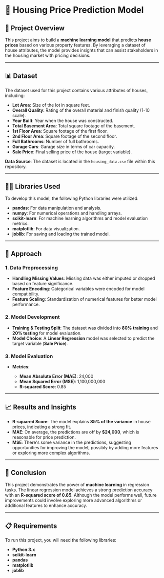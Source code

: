 
# 🏡 **Housing Price Prediction Model**

## 📖 Project Overview

This project aims to build a **machine learning model** that predicts **house prices** based on various property features. By leveraging a dataset of house attributes, the model provides insights that can assist stakeholders in the housing market with pricing decisions.

---

## 📊 Dataset

The dataset used for this project contains various attributes of houses, including:

* **Lot Area**: Size of the lot in square feet.
* **Overall Quality**: Rating of the overall material and finish quality (1-10 scale).
* **Year Built**: Year when the house was constructed.
* **Total Basement Area**: Total square footage of the basement.
* **1st Floor Area**: Square footage of the first floor.
* **2nd Floor Area**: Square footage of the second floor.
* **Full Bathrooms**: Number of full bathrooms.
* **Garage Cars**: Garage size in terms of car capacity.
* **Sale Price**: Final selling price of the house (target variable).

**Data Source**: The dataset is located in the `housing_data.csv` file within this repository.

---

## 🧑‍💻 Libraries Used

To develop this model, the following Python libraries were utilized:

* **pandas**: For data manipulation and analysis.
* **numpy**: For numerical operations and handling arrays.
* **scikit-learn**: For machine learning algorithms and model evaluation metrics.
* **matplotlib**: For data visualization.
* **joblib**: For saving and loading the trained model.

---

## 🔧 Approach

### 1. **Data Preprocessing**

* **Handling Missing Values**: Missing data was either imputed or dropped based on feature significance.
* **Feature Encoding**: Categorical variables were encoded for model compatibility.
* **Feature Scaling**: Standardization of numerical features for better model performance.

### 2. **Model Development**

* **Training & Testing Split**: The dataset was divided into **80% training** and **20% testing** for model evaluation.
* **Model Choice**: A **Linear Regression** model was selected to predict the target variable (**Sale Price**).

### 3. **Model Evaluation**

* **Metrics**:

  * **Mean Absolute Error (MAE)**: 24,000
  * **Mean Squared Error (MSE)**: 1,100,000,000
  * **R-squared Score**: 0.85

---

## 📈 Results and Insights

* **R-squared Score**: The model explains **85% of the variance** in house prices, indicating a strong fit.
* **MAE**: On average, the predictions are off by **\$24,000**, which is reasonable for price prediction.
* **MSE**: There's some variance in the predictions, suggesting opportunities for improving the model, possibly by adding more features or exploring more complex algorithms.

---

## 🏁 Conclusion

This project demonstrates the power of **machine learning** in regression tasks. The linear regression model achieves a strong prediction accuracy with an **R-squared score of 0.85**. Although the model performs well, future improvements could involve exploring more advanced algorithms or additional features to enhance accuracy.

---

## 📋 Requirements

To run this project, you will need the following libraries:

* **Python 3.x**
* **scikit-learn**
* **pandas**
* **matplotlib**
* **joblib**



